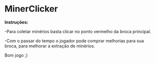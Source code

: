 # MinerClicker

**Instruções:**

-Para coletar minérios basta clicar no ponto vermelho da broca principal.

-Com o passar do tempo o jogador pode comprar melhorias para sua broca, para melhorar a extração de minérios.

Bom jogo ;)
